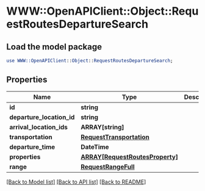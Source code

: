 # WWW::OpenAPIClient::Object::RequestRoutesDepartureSearch

## Load the model package
```perl
use WWW::OpenAPIClient::Object::RequestRoutesDepartureSearch;
```

## Properties
Name | Type | Description | Notes
------------ | ------------- | ------------- | -------------
**id** | **string** |  | 
**departure_location_id** | **string** |  | 
**arrival_location_ids** | **ARRAY[string]** |  | 
**transportation** | [**RequestTransportation**](RequestTransportation.md) |  | 
**departure_time** | **DateTime** |  | 
**properties** | [**ARRAY[RequestRoutesProperty]**](RequestRoutesProperty.md) |  | 
**range** | [**RequestRangeFull**](RequestRangeFull.md) |  | [optional] 

[[Back to Model list]](../README.md#documentation-for-models) [[Back to API list]](../README.md#documentation-for-api-endpoints) [[Back to README]](../README.md)


